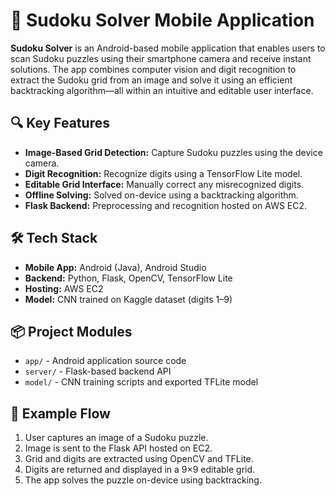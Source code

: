 <h1>📱 Sudoku Solver Mobile Application</h1>

<p><strong>Sudoku Solver</strong> is an Android-based mobile application that enables users to scan Sudoku puzzles using their smartphone camera and receive instant solutions. The app combines computer vision and digit recognition to extract the Sudoku grid from an image and solve it using an efficient backtracking algorithm—all within an intuitive and editable user interface.</p>

<h2>🔍 Key Features</h2>
<ul>
  <li><strong>Image-Based Grid Detection:</strong> Capture Sudoku puzzles using the device camera.</li>
  <li><strong>Digit Recognition:</strong> Recognize digits using a TensorFlow Lite model.</li>
  <li><strong>Editable Grid Interface:</strong> Manually correct any misrecognized digits.</li>
  <li><strong>Offline Solving:</strong> Solved on-device using a backtracking algorithm.</li>
  <li><strong>Flask Backend:</strong> Preprocessing and recognition hosted on AWS EC2.</li>
</ul>

<h2>🛠️ Tech Stack</h2>
<ul>
  <li><strong>Mobile App:</strong> Android (Java), Android Studio</li>
  <li><strong>Backend:</strong> Python, Flask, OpenCV, TensorFlow Lite</li>
  <li><strong>Hosting:</strong> AWS EC2</li>
  <li><strong>Model:</strong> CNN trained on Kaggle dataset (digits 1–9)</li>
</ul>

<h2>📦 Project Modules</h2>
<ul>
  <li><code>app/</code> - Android application source code</li>
  <li><code>server/</code> - Flask-based backend API</li>
  <li><code>model/</code> - CNN training scripts and exported TFLite model</li>
</ul>

<h2>📸 Example Flow</h2>
<ol>
  <li>User captures an image of a Sudoku puzzle.</li>
  <li>Image is sent to the Flask API hosted on EC2.</li>
  <li>Grid and digits are extracted using OpenCV and TFLite.</li>
  <li>Digits are returned and displayed in a 9×9 editable grid.</li>
  <li>The app solves the puzzle on-device using backtracking.</li>
</ol>
